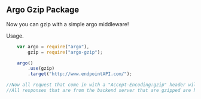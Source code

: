 ## Argo Gzip Package

Now you can gzip with a simple argo middleware!

Usage.

```javascript
	var argo = require("argo"),
	    gzip = require("argo-gzip");

	argo()
		.use(gzip)
		.target("http://www.endpointAPI.com/");

//Now all request that come in with a "Accept-Encoding:gzip" header will be zipped as a response.
//All responses that are from the backend server that are gzipped are handled now as well.
```
